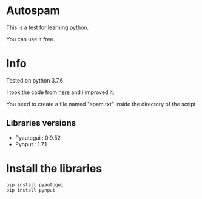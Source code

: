 # Autospam

This is a test for learning python.

You can use it free.

# Info
  Tested on python 3.7.6
  
  I took the code from [here](https://www.youtube.com/watch?v=jBxRGcDmfWA) and i improved it.
  
  You need to create a file named "spam.txt" inside the directory of the script
  
## Libraries versions
  * Pyautogui : 0.9.52
  * Pynput : 1.7.1
  
# Install the libraries
```
pip install pyautogui
pip install pynput
```
